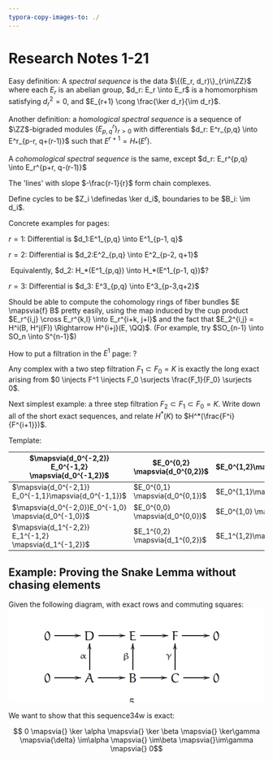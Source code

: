 ```yaml
---
typora-copy-images-to: ./
---
```


# Research Notes 1-21



Easy definition: A *spectral sequence* is the data $\{(E_r, d_r)\}_{r\in\ZZ}$ where each $E_r$ is an abelian group, $d_r: E_r \into E_r$ is a homomorphism satisfying $d_r^2=0$, and $E_{r+1} \cong \frac{\ker d_r}{\im d_r}$.

Another definition: a *homological spectral sequence* is a sequence of $\ZZ$-bigraded modules $\{E^r_{p,q}\}_{r > 0}$ with differentials $d_r: E^r_{p,q} \into E^r_{p-r, q+(r-1)}$ such that $E^{r+1} = H_*(E^r)$.

A *cohomological spectral sequence* is the same, except $d_r: E_r^{p,q} \into E_r^{p+r, q-(r-1)}$

The 'lines' with slope $-\frac{r-1}{r}$ form chain complexes.

Define cycles to be $Z_i \definedas \ker d_i$, boundaries to be $B_i: \im d_i$.

Concrete examples for pages:

$r=1$: Differential is $d_1:E^1_{p,q} \into E^1_{p-1, q}$

$r=2$: Differential is $d_2:E^2_{p,q} \into E^2_{p-2, q+1}$

​	Equivalently, $d_2: H_*(E^1_{p,q}) \into H_*(E^1_{p-1, q})$?

$r=3$: Differential is $d_3: E^3_{p,q} \into E^3_{p-3,q+2}$



Should be able to compute the cohomology rings of fiber bundles $E \mapsvia{f} B$ pretty easily, using the map induced by the cup product $E_r^{i,j} \cross E_r^{k,l} \into E_r^{i+k, j+l}$ and the fact that $E_2^{i,j} = H^i(B, H^j(F)) \Rightarrow H^{i+j}(E, \QQ)$. (For example, try $SO_{n-1} \into SO_n \into S^{n-1}$)

How to put a filtration in the $E^1$ page: ?

Any complex with a two step filtration $F_1 \subset F_0 = K$ is exactly the long exact arising from $0 \injects F^1 \injects F_0 \surjects \frac{F_1}{F_0} \surjects 0$. 

Next simplest example: a three step filtration $F_2 \subset F_1 \subset F_0 = K$. Write down all of the short exact sequences, and relate $H^*(K)$ to $H^*(\frac{F^i}{F^{i+1}})$.



Template: 

| $\mapsvia{d_0^{-2,2}} E_0^{-1,2} \mapsvia{d_0^{-1,2}}$ | $E_0^{0,2} \mapsvia{d_0^{0,2}}$ | $E_0^{1,2}\mapsvia{d_0^{1,2}}$  | $E_0^{2,2}\mapsvia{d_0^{2,2}}$  | $E_0^{3,2}\mapsvia{d_0^{3,2}}$ | $E_0^{4,2} \mapsvia{d_0^{4,2}}$ | $E_0^{5,2} \mapsvia{d_0^{5,2}}$ |
| ---------------------------------------- | ------------------------------- | ------------------------------- | ------------------------------- | ------------------------------ | ------------------------------- | ------------------------------- |
| $\mapsvia{d_0^{-2,1}} E_0^{-1,1}\mapsvia{d_0^{-1,1}}$ | $E_0^{0,1} \mapsvia{d_0^{0,1}}$ | $E_0^{1,1}\mapsvia{d_0^{1,1}}$  | $E_0^{2,1}\mapsvia{d_0^{2,1}}$  | $E_0^{3,1}\mapsvia{d_0^{3,1}}$ | $E_0^{4,1}\mapsvia{d_0^{4,1}}$  | $E_0^{5,1} \mapsvia{d_0^{5,1}}$ |
| $\mapsvia{d_0^{-2,0}}E_0^{-1,0} \mapsvia{d_0^{-1,0}}$ | $E_0^{0,0} \mapsvia{d_0^{0,0}}$ | $E_0^{1,0} \mapsvia{d_0^{1,0}}$ | $E_0^{2,0} \mapsvia{d_0^{2,0}}$ | $E_0^{3,0}\mapsvia{d_0^{3,0}}$ | $E_0^{4,0}\mapsvia{d_0^{4,0}}$  | $E_0^{5,0} \mapsvia{d_0^{5,0}}$ |
| $\mapsvia{d_1^{-2,2}} E_1^{-1,2} \mapsvia{d_1^{-1,2}}$ | $E_1^{0,2} \mapsvia{d_1^{0,2}}$ | $E_1^{1,2}\mapsvia{d_1^{1,2}}$  | $E_1^{2,2}\mapsvia{d_1^{2,2}}$  | $E_1^{3,2}\mapsvia{d_1^{3,2}}$ | $E_1^{4,2} \mapsvia{d_1^{4,2}}$ | $E_1^{5,2} \mapsvia{d_1^{5,2}}$ |



## Example: Proving the Snake Lemma without chasing elements

Given the following diagram, with exact rows and commuting squares:![Capture](Capture.PNG)

We want to show that this sequence34w is exact:

$$ 0 \mapsvia{} \ker \alpha \mapsvia{} \ker \beta \mapsvia{} \ker\gamma \mapsvia{\delta} \im\alpha \mapsvia{} \im\beta \mapsvia{}\im\gamma \mapsvia{} 0$$
